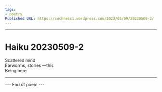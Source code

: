 ```yaml
---
tags: 
- poetry
Published URL: https://suchness1.wordpress.com/2023/05/09/20230509-2/
---
```

---  
  
# Haiku 20230509-2  
> 

Scattered mind  
Earworms, stories —this  
Being here  
  
---  
 --- End of poem ---